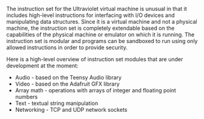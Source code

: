 The instruction set for the Ultraviolet virtual machine is unusual in that it includes high-level instructions for interfacing with I/O devices and manipulating data structures. Since it is a virtual machine and not a physical machine, the instruction set is completely extendable based on the capabilities of the physical machine or emulator on which it is running. The instruction set is modular and programs can be sandboxed to run using only allowed instructions in order to provide security.

Here is a high-level overview of instruction set modules that are under development at the moment:
- Audio - based on the Teensy Audio library
- Video - based on the Adafruit GFX library
- Array math - operations with arrays of integer and floating point numbers
- Text - textual string manipulation
- Networking - TCP and UDP network sockets